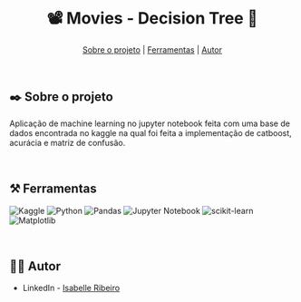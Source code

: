 <div align="center">

# 📽️ Movies - Decision Tree 🍿

</div>

<div align="center">

[Sobre o projeto](#project) | [Ferramentas](#tools) | [Autor](#autor)

</br>

</div>

##  :black_nib: Sobre o projeto <a name="project"></a>
Aplicação de machine learning no jupyter notebook feita com uma base de dados encontrada no kaggle na qual foi feita a implementação de catboost, acurácia e matriz de confusão.

</br>

## ⚒️ Ferramentas <a name="tools"></a>

![Kaggle](https://img.shields.io/badge/Kaggle-e4d2e4?style=for-the-badge&logo=kaggle&logoColor=black)
![Python](https://img.shields.io/badge/python-e4d2e4?style=for-the-badge&logo=python&logoColor=black)
![Pandas](https://img.shields.io/badge/pandas-e4d2e4.svg?style=for-the-badge&logo=pandas&logoColor=black)
![Jupyter Notebook](https://img.shields.io/badge/jupyter-e4d2e4.svg?style=for-the-badge&logo=jupyter&logoColor=black)
![scikit-learn](https://img.shields.io/badge/scikit--learn-e4d2e4.svg?style=for-the-badge&logo=scikit-learn&logoColor=black)
![Matplotlib](https://img.shields.io/badge/Matplotlib-e4d2e4.svg?style=for-the-badge&logo=Matplotlib&logoColor=black)

</br>

## 👩‍💻 Autor <a name="autor"></a>

- LinkedIn - [Isabelle Ribeiro](https://www.linkedin.com/in/drisabelles/)
